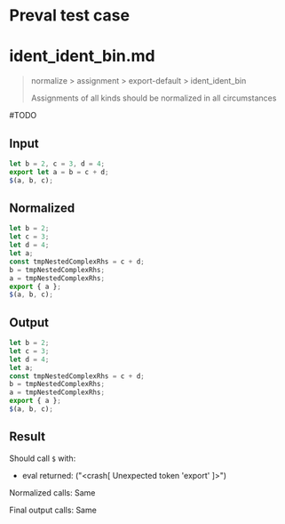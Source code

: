 # Preval test case

# ident_ident_bin.md

> normalize > assignment > export-default > ident_ident_bin
>
> Assignments of all kinds should be normalized in all circumstances

#TODO

## Input

`````js filename=intro
let b = 2, c = 3, d = 4;
export let a = b = c + d;
$(a, b, c);
`````

## Normalized

`````js filename=intro
let b = 2;
let c = 3;
let d = 4;
let a;
const tmpNestedComplexRhs = c + d;
b = tmpNestedComplexRhs;
a = tmpNestedComplexRhs;
export { a };
$(a, b, c);
`````

## Output

`````js filename=intro
let b = 2;
let c = 3;
let d = 4;
let a;
const tmpNestedComplexRhs = c + d;
b = tmpNestedComplexRhs;
a = tmpNestedComplexRhs;
export { a };
$(a, b, c);
`````

## Result

Should call `$` with:
 - eval returned: ("<crash[ Unexpected token 'export' ]>")

Normalized calls: Same

Final output calls: Same
